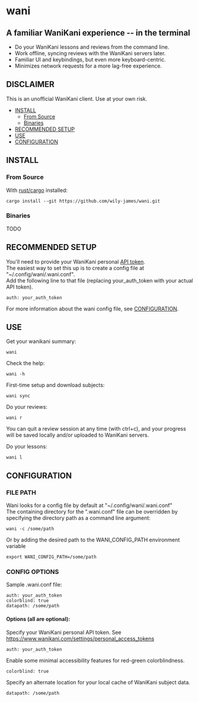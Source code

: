 # wani

## A familiar WaniKani experience -- in the terminal

- Do your WaniKani lessons and reviews from the command line.
- Work offline, syncing reviews with the WaniKani servers later.
- Familiar UI and keybindings, but even more keyboard-centric.
- Minimizes network requests for a more lag-free experience.

## DISCLAIMER
This is an unofficial WaniKani client. Use at your own risk.

<!--toc:start-->
  - [INSTALL](#install)
    - [From Source](#from-source)
    - [Binaries](#binaries)
  - [RECOMMENDED SETUP](#recommended-setup)
  - [USE](#use)
  - [CONFIGURATION](#configuration)
<!--toc:end-->

## INSTALL

### From Source
With [rust/cargo](https://www.rust-lang.org/tools/install) installed:
```
cargo install --git https://github.com/wily-james/wani.git
```

### Binaries

TODO

## RECOMMENDED SETUP

You'll need to provide your WaniKani personal [API token](https://www.wanikani.com/settings/personal_access_tokens).  
The easiest way to set this up is to create a config file at "~/.config/wani/.wani.conf".  
Add the following line to that file (replacing your_auth_token with your actual API token).
```
auth: your_auth_token
```

For more information about the wani config file, see [CONFIGURATION](#configuration).

## USE

Get your wanikani summary:
```
wani
```

Check the help:
```
wani -h
```

First-time setup and download subjects:
```
wani sync
```

Do your reviews:
```
wani r
```
You can quit a review session at any time (with ctrl+c), and your progress will be saved locally and/or uploaded to WaniKani servers.  

Do your lessons:
```
wani l
```

## CONFIGURATION

### FILE PATH

Wani looks for a config file by default at "~/.config/wani/.wani.conf"  
The containing directory for the ".wani.conf" file can be overridden by specifying the directory path as a command line argument:
```
wani -c /some/path
```

Or by adding the desired path to the WANI_CONFIG_PATH environment variable
```
export WANI_CONFIG_PATH=/some/path
```

### CONFIG OPTIONS

Sample .wani.conf file:

```
auth: your_auth_token
colorblind: true
datapath: /some/path
```

#### Options (all are optional):
Specify your WaniKani personal API token. See https://www.wanikani.com/settings/personal_access_tokens
```
auth: your_auth_token
```
  

Enable some minimal accessibility features for red-green colorblindness.
```
colorblind: true
``` 
  
Specify an alternate location for your local cache of WaniKani subject data.
```
datapath: /some/path
``` 
